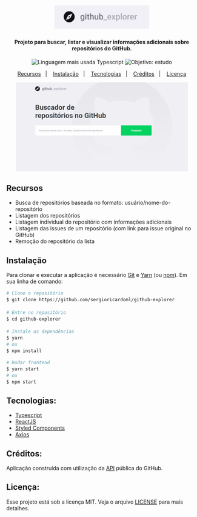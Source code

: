 <h1 align="center">
  <br>
  <img alt="GitHub Explorer" src="https://github.com/sergioricardoml/github-explorer/blob/master/img-github/githubexplorer.jpg?raw=true" width="250px">
</h1>

<h4 align="center">Projeto para buscar, listar e visualizar informações adicionais sobre repositórios do GitHub.</h4>

<p align="center">
  <img alt="Linguagem mais usada Typescript" src="https://img.shields.io/github/languages/top/sergioricardoml/github-explorer?style=flat">
  <img alt="Objetivo: estudo" src="https://img.shields.io/badge/purpose-study-lightgrey?style=flat">
</p>

<p align="center">
  <a href="#recursos">Recursos</a>&nbsp;&nbsp;&nbsp;|&nbsp;&nbsp;&nbsp;
  <a href="#instalação">Instalação</a>&nbsp;&nbsp;&nbsp;|&nbsp;&nbsp;&nbsp;
  <a href="#tecnologias">Tecnologias</a>&nbsp;&nbsp;&nbsp;|&nbsp;&nbsp;&nbsp;
  <a href="#créditos">Créditos</a>&nbsp;&nbsp;&nbsp;|&nbsp;&nbsp;&nbsp;
  <a href="#licença">Licença</a>
</p>

<p align="center">
  <img src="https://github.com/sergioricardoml/github-explorer/blob/master/img-github/githubexplorer.gif" width="90%">
</p>

## Recursos
- Busca de repositórios baseada no formato: usuário/nome-do-repositório
- Listagem dos repositórios
- Listagem individual do repositório com informações adicionais
- Listagem das issues de um repositório (com link para issue original no GitHub)
- Remoção do repositório da lista

## Instalação

Para clonar e executar a aplicação é necessário [Git](https://git-scm.com) e [Yarn](https://yarnpkg.com/) (ou [npm](http://npmjs.com)). Em sua linha de comando:

```bash
# Clone o repositório
$ git clone https://github.com/sergioricardoml/github-explorer

# Entre no repositório
$ cd github-explorer

# Instale as dependências
$ yarn
# ou
$ npm install
```
```bash
# Rodar frontend
$ yarn start
# ou
$ npm start
```
## Tecnologias:
- [Typescript](https://www.typescriptlang.org/)
- [ReactJS](https://pt-br.reactjs.org/)
- [Styled Components](https://styled-components.com/)
- [Axios](https://github.com/axios/axios)

## Créditos:
Aplicação construída com utilização da [API](https://api.github.com/) pública do GitHub.

## Licença:
Esse projeto está sob a licença MIT. Veja o arquivo [LICENSE](LICENSE) para mais detalhes.
